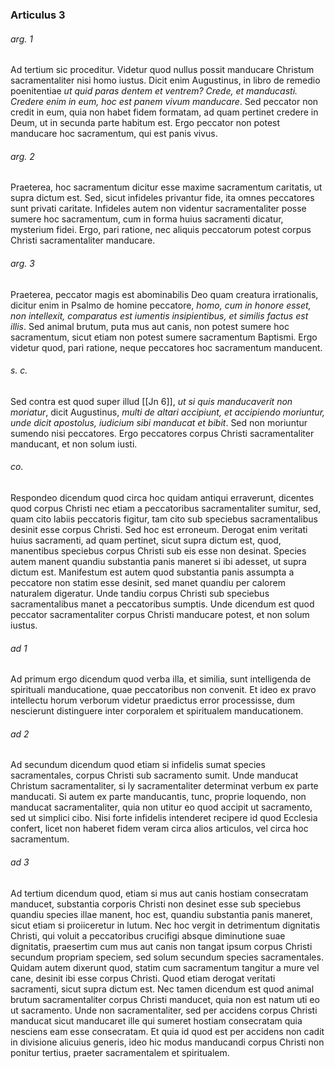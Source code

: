 ### Articulus 3

###### arg. 1
Ad tertium sic proceditur. Videtur quod nullus possit manducare Christum sacramentaliter nisi homo iustus. Dicit enim Augustinus, in libro de remedio poenitentiae *ut quid paras dentem et ventrem? Crede, et manducasti. Credere enim in eum, hoc est panem vivum manducare*. Sed peccator non credit in eum, quia non habet fidem formatam, ad quam pertinet credere in Deum, ut in secunda parte habitum est. Ergo peccator non potest manducare hoc sacramentum, qui est panis vivus.

###### arg. 2
Praeterea, hoc sacramentum dicitur esse maxime sacramentum caritatis, ut supra dictum est. Sed, sicut infideles privantur fide, ita omnes peccatores sunt privati caritate. Infideles autem non videntur sacramentaliter posse sumere hoc sacramentum, cum in forma huius sacramenti dicatur, mysterium fidei. Ergo, pari ratione, nec aliquis peccatorum potest corpus Christi sacramentaliter manducare.

###### arg. 3
Praeterea, peccator magis est abominabilis Deo quam creatura irrationalis, dicitur enim in Psalmo de homine peccatore, *homo, cum in honore esset, non intellexit, comparatus est iumentis insipientibus, et similis factus est illis*. Sed animal brutum, puta mus aut canis, non potest sumere hoc sacramentum, sicut etiam non potest sumere sacramentum Baptismi. Ergo videtur quod, pari ratione, neque peccatores hoc sacramentum manducent.

###### s. c.
Sed contra est quod super illud [[Jn 6]], *ut si quis manducaverit non moriatur*, dicit Augustinus, *multi de altari accipiunt, et accipiendo moriuntur, unde dicit apostolus, iudicium sibi manducat et bibit*. Sed non moriuntur sumendo nisi peccatores. Ergo peccatores corpus Christi sacramentaliter manducant, et non solum iusti.

###### co.
Respondeo dicendum quod circa hoc quidam antiqui erraverunt, dicentes quod corpus Christi nec etiam a peccatoribus sacramentaliter sumitur, sed, quam cito labiis peccatoris figitur, tam cito sub speciebus sacramentalibus desinit esse corpus Christi. Sed hoc est erroneum. Derogat enim veritati huius sacramenti, ad quam pertinet, sicut supra dictum est, quod, manentibus speciebus corpus Christi sub eis esse non desinat. Species autem manent quandiu substantia panis maneret si ibi adesset, ut supra dictum est. Manifestum est autem quod substantia panis assumpta a peccatore non statim esse desinit, sed manet quandiu per calorem naturalem digeratur. Unde tandiu corpus Christi sub speciebus sacramentalibus manet a peccatoribus sumptis. Unde dicendum est quod peccator sacramentaliter corpus Christi manducare potest, et non solum iustus.

###### ad 1
Ad primum ergo dicendum quod verba illa, et similia, sunt intelligenda de spirituali manducatione, quae peccatoribus non convenit. Et ideo ex pravo intellectu horum verborum videtur praedictus error processisse, dum nescierunt distinguere inter corporalem et spiritualem manducationem.

###### ad 2
Ad secundum dicendum quod etiam si infidelis sumat species sacramentales, corpus Christi sub sacramento sumit. Unde manducat Christum sacramentaliter, si ly sacramentaliter determinat verbum ex parte manducati. Si autem ex parte manducantis, tunc, proprie loquendo, non manducat sacramentaliter, quia non utitur eo quod accipit ut sacramento, sed ut simplici cibo. Nisi forte infidelis intenderet recipere id quod Ecclesia confert, licet non haberet fidem veram circa alios articulos, vel circa hoc sacramentum.

###### ad 3
Ad tertium dicendum quod, etiam si mus aut canis hostiam consecratam manducet, substantia corporis Christi non desinet esse sub speciebus quandiu species illae manent, hoc est, quandiu substantia panis maneret, sicut etiam si proiiceretur in lutum. Nec hoc vergit in detrimentum dignitatis Christi, qui voluit a peccatoribus crucifigi absque diminutione suae dignitatis, praesertim cum mus aut canis non tangat ipsum corpus Christi secundum propriam speciem, sed solum secundum species sacramentales. Quidam autem dixerunt quod, statim cum sacramentum tangitur a mure vel cane, desinit ibi esse corpus Christi. Quod etiam derogat veritati sacramenti, sicut supra dictum est. Nec tamen dicendum est quod animal brutum sacramentaliter corpus Christi manducet, quia non est natum uti eo ut sacramento. Unde non sacramentaliter, sed per accidens corpus Christi manducat sicut manducaret ille qui sumeret hostiam consecratam quia nesciens eam esse consecratam. Et quia id quod est per accidens non cadit in divisione alicuius generis, ideo hic modus manducandi corpus Christi non ponitur tertius, praeter sacramentalem et spiritualem.

